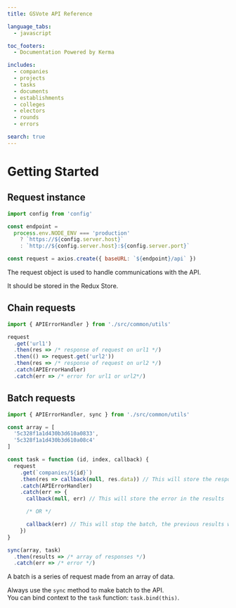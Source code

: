 ```yaml
---
title: GSVote API Reference

language_tabs:
  - javascript

toc_footers:
  - Documentation Powered by Kerma

includes:
  - companies
  - projects
  - tasks
  - documents
  - establishments
  - colleges
  - electors
  - rounds
  - errors

search: true
---
```


# Getting Started

## Request instance

```javascript
import config from 'config'

const endpoint =
  process.env.NODE_ENV === 'production'
    ? `https://${config.server.host}`
    : `http://${config.server.host}:${config.server.port}`

const request = axios.create({ baseURL: `${endpoint}/api` })
```

The request object is used to handle communications with the API.

<aside class="notice">
It should be stored in the Redux Store.
</aside>

## Chain requests

```javascript
import { APIErrorHandler } from './src/common/utils'

request
  .get('url1')
  .then(res => /* response of request on url1 */)
  .then(() => request.get('url2'))
  .then(res => /* response of request on url2 */)
  .catch(APIErrorHandler)
  .catch(err => /* error for url1 or url2*/)
```

## Batch requests

```javascript
import { APIErrorHandler, sync } from './src/common/utils'

const array = [
  '5c328f1a1d430b3d610a0833',
  '5c328f1a1d430b3d610a08c4'
]

const task = function (id, index, callback) {
  request
    .get(`companies/${id}`)
    .then(res => callback(null, res.data)) // This will store the response in the results
    .catch(APIErrorHandler)
    .catch(err => {
      callback(null, err) // This will store the error in the results

      /* OR */

      callback(err) // This will stop the batch, the previous results will not be accessible
    })
}

sync(array, task)
  .then(results => /* array of responses */)
  .catch(err => /* error */)
```

A batch is a series of request made from an array of data.

<aside class="notice">
Always use the <code>sync</code> method to make batch to the API.
</aside>

<aside class="notice">
You can bind context to the <code>task</code> function: <code>task.bind(this)</code>.
</aside>
